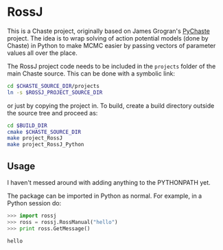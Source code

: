 # RossJ

This is a Chaste project, originally based on James Grogran's [PyChaste](https://github.com/jmsgrogan/PyChaste) project. The idea is to wrap solving of action potential models (done by Chaste) in Python to make MCMC easier by passing vectors of parameter values all over the place.

The RossJ project code needs to be included in the `projects` folder of the main Chaste source. This can be done with a symbolic link:

```bash
cd $CHASTE_SOURCE_DIR/projects
ln -s $ROSSJ_PROJECT_SOURCE_DIR
```

or just by copying the project in. To build, create a build directory outside the source tree and proceed as:

```bash
cd $BUILD_DIR
cmake $CHASTE_SOURCE_DIR
make project_RossJ
make project_RossJ_Python
``` 

## Usage

I haven't messed around with adding anything to the PYTHONPATH yet.

The package can be imported in Python as normal. For example, in a Python session do:

```python
>>> import rossj
>>> ross = rossj.RossManual("hello")
>>> print ross.GetMessage()

hello
```
